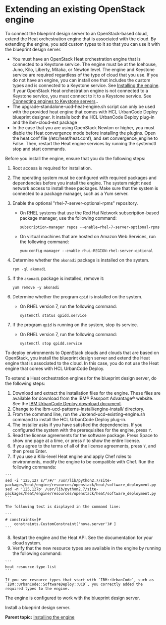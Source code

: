 # Extending an existing OpenStack engine

To connect the blueprint design server to an OpenStack-based cloud, extend the Heat orchestration engine that is associated with the cloud. By extending the engine, you add custom types to it so that you can use it with the blueprint design server.

-   You must have an OpenStack Heat orchestration engine that is connected to a Keystone service. The engine must be at the Icehouse, Juno, Kilo, Liberty, Mitaka, or Newton level. The engine and Keystone service are required regardless of the type of cloud that you use. If you do not have an engine, you can install one that includes the custom types and is connected to a Keystone service. See [Installing the engine](install_engine.md). If your OpenStack Heat orchestration engine is not connected to a Keystone service, you must connect to it to a Keystone service. See [Connecting engines to Keystone servers](install_engine_new_keystone.md#)..
-   The upgrade-standalone-ucd-heat-engine.sh script can only be used with the provided heat engine that comes with HCL UrbanCode Deploy blueprint designer. It installs both the HCL UrbanCode Deploy plug-in and the ibm-cloud-ext package
-   In the case that you are using OpenStack Newton or higher, you must diable the Heat convergence mode before installing the plugins. Open the heat.conf file \(/etc/heat/heat.conf\), and set convergence\_engine to False. Then, restart the Heat engine services by running the systemctl stop and start commands.

Before you install the engine, ensure that you do the following steps:

1.  Root access is required for installation.
2.  The operating system must be configured with required packages and dependencies before you install the engine. The system might need network access to install these packages. Make sure that the system is connected to a package manager, such as a Yum server.
3.  Enable the optional "rhel-7-server-optional-rpms" repository.
    -   On RHEL systems that use the Red Hat Network subscription-based package manager, use the following command:

        ```
        subscription-manager repos --enable=rhel-7-server-optional-rpms
        ```

    -   On virtual machines that are hosted on Amazon Web Services, run the following command:

        ```
        yum-config-manager --enable rhui-REGION-rhel-server-optional
        ```

4.  Determine whether the `akonadi` package is installed on the system.

    ```
    rpm -ql akonadi
    ```

5.  If the `akonadi` package is installed, remove it:

    ```
    yum remove -y akonadi
    ```

6.  Determine whether the program `qpid` is installed on the system.
    -   On RHEL version 7, run the following command:

        ```
        systemctl status qpidd.service
        ```

7.  If the program `qpid` is running on the system, stop its service.
    -   On RHEL version 7, run the following command:

        ```
        systemctl stop qpidd.service
        ```


To deploy environments to OpenStack clouds and clouds that are based on OpenStack, you install the blueprint design server and extend the Heat engine that is associated to the cloud. In this case, you do not use the Heat engine that comes with HCL UrbanCode Deploy.

To extend a Heat orchestration engines for the blueprint design server, do the following steps:

1.   Download and extract the installation files for the engine. These files are available for download from the IBM® Passport Advantage® website. See the [IBM UrbanCode Deploy download document](https://www.ibm.com/software/passportadvantage/pao_customer.html). 
2.   Change to the ibm-ucd-patterns-install/engine-install/ directory. 
3.   From the command line, run the ./extend-ucd-existing-engine.sh command to install the HCL UrbanCode Deploy plug-in. 
4.   The installer asks if you have satisfied the dependencies. If you configured the system with the prerequisites for the engine, press `Y`. 
5.   Read the license agreements for the software package. Press Space to show one page at a time, or press `F` to show the entire license. 
6.   If you agree to the terms of all of the license agreements, press `Y`, and then press Enter. 
7.   If you use a Kilo-level Heat engine and apply Chef roles to environments, modify the engine to be compatible with Chef. Run the following commands:

    ```
    sed -i '125,127 s/^/#/' /usr/lib/python2.7/site-packages/heat/engine/resources/openstack/heat/software_deployment.py
    sed -n '125,127p' /usr/lib/python2.7/site-packages/heat/engine/resources/openstack/heat/software_deployment.py
    ```

    The following text is displayed in the command line:

    ```
    # constraints=[#
        constraints.CustomConstraint('nova.server')# ]
    ```

8.   Restart the engine and the Heat API. See the documentation for your cloud system.
9.   Verify that the new resource types are available in the engine by running the following command: 

    ```
    heat resource-type-list
    ```

    If you see resource types that start with `IBM::UrbanCode`, such as `IBM::UrbanCode::SoftwareDeploy::UCD`, you correctly added the required types to the engine.


The engine is configured to work with the blueprint design server.

Install a blueprint design server.

**Parent topic:** [Installing the engine](../../com.ibm.edt.doc/topics/install_engine.md)

